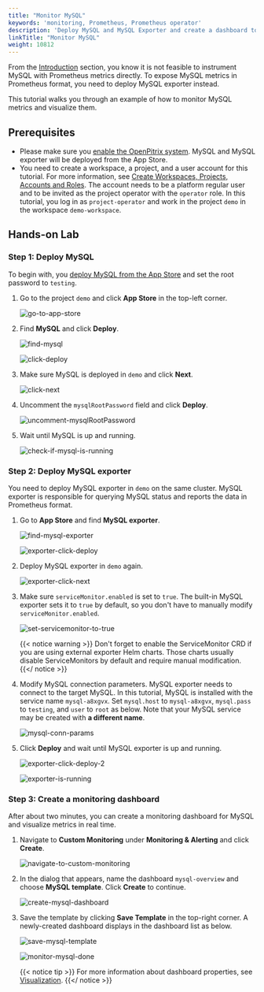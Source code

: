 ```yaml
---
title: "Monitor MySQL"
keywords: 'monitoring, Prometheus, Prometheus operator'
description: 'Deploy MySQL and MySQL Exporter and create a dashboard to monitor the app.'
linkTitle: "Monitor MySQL"
weight: 10812
---
```

From the [Introduction](../../introduction#indirect-exposing) section, you know it is not feasible to instrument MySQL with Prometheus metrics directly. To expose MySQL metrics in Prometheus format, you need to deploy MySQL exporter instead.

This tutorial walks you through an example of how to monitor MySQL metrics and visualize them.

## Prerequisites

- Please make sure you [enable the OpenPitrix system](https://kubesphere.io/docs/pluggable-components/app-store/). MySQL and MySQL exporter will be deployed from the App Store.
- You need to create a workspace, a project, and a user account for this tutorial. For more information, see [Create Workspaces, Projects, Accounts and Roles](../../../../quick-start/create-workspace-and-project/). The account needs to be a platform regular user and to be invited as the project operator with the `operator` role. In this tutorial, you log in as `project-operator` and work in the project `demo` in the workspace `demo-workspace`.

## Hands-on Lab

### Step 1: Deploy MySQL

To begin with, you [deploy MySQL from the App Store](../../../../application-store/built-in-apps/mysql-app/) and set the root password to `testing`.

1. Go to the project `demo` and click **App Store** in the top-left corner.

    ![go-to-app-store](/images/docs/project-user-guide/custom-application-monitoring/go-to-app-store.jpg)

2. Find **MySQL** and click **Deploy**.

    ![find-mysql](/images/docs/project-user-guide/custom-application-monitoring/find-mysql.jpg)

    ![click-deploy](/images/docs/project-user-guide/custom-application-monitoring/click-deploy.jpg)

3. Make sure MySQL is deployed in `demo` and click **Next**.

    ![click-next](/images/docs/project-user-guide/custom-application-monitoring/click-next.jpg)

4. Uncomment the `mysqlRootPassword` field and click **Deploy**.

    ![uncomment-mysqlRootPassword](/images/docs/project-user-guide/custom-application-monitoring/uncomment-mysqlRootPassword.jpg)

5. Wait until MySQL is up and running.

    ![check-if-mysql-is-running](/images/docs/project-user-guide/custom-application-monitoring/check-if-mysql-is-running.jpg)

### Step 2: Deploy MySQL exporter

You need to deploy MySQL exporter in `demo` on the same cluster. MySQL exporter is responsible for querying MySQL status and reports the data in Prometheus format.

1. Go to **App Store** and find **MySQL exporter**.

    ![find-mysql-exporter](/images/docs/project-user-guide/custom-application-monitoring/find-mysql-exporter.jpg) 

    ![exporter-click-deploy](/images/docs/project-user-guide/custom-application-monitoring/exporter-click-deploy.jpg)

2. Deploy MySQL exporter in `demo` again.

    ![exporter-click-next](/images/docs/project-user-guide/custom-application-monitoring/exporter-click-next.jpg)

3. Make sure `serviceMonitor.enabled` is set to `true`. The built-in MySQL exporter sets it to `true` by default, so you don't have to manually modify `serviceMonitor.enabled`.

    ![set-servicemonitor-to-true](/images/docs/project-user-guide/custom-application-monitoring/set-servicemonitor-to-true.jpg)

    {{< notice warning >}}
Don't forget to enable the ServiceMonitor CRD if you are using external exporter Helm charts. Those charts usually disable ServiceMonitors by default and require manual modification.
    {{</ notice >}}

4. Modify MySQL connection parameters. MySQL exporter needs to connect to the target MySQL. In this tutorial, MySQL is installed with the service name `mysql-a8xgvx`. Set `mysql.host` to `mysql-a8xgvx`, `mysql.pass` to `testing`, and `user` to `root` as below. Note that your MySQL service may be created with **a different name**.

    ![mysql-conn-params](/images/docs/project-user-guide/custom-application-monitoring/mysql-conn-params.jpg)

5. Click **Deploy** and wait until MySQL exporter is up and running.

    ![exporter-click-deploy-2](/images/docs/project-user-guide/custom-application-monitoring/exporter-click-deploy-2.jpg)

    ![exporter-is-running](/images/docs/project-user-guide/custom-application-monitoring/exporter-is-running.jpg)

### Step 3: Create a monitoring dashboard

After about two minutes, you can create a monitoring dashboard for MySQL and visualize metrics in real time.

1. Navigate to **Custom Monitoring** under **Monitoring  & Alerting** and click **Create**.

    ![navigate-to-custom-monitoring](/images/docs/project-user-guide/custom-application-monitoring/navigate-to-custom-monitoring.jpg)

2. In the dialog that appears, name the dashboard `mysql-overview` and choose **MySQL template**. Click **Create** to continue.

    ![create-mysql-dashboard](/images/docs/project-user-guide/custom-application-monitoring/create-mysql-dashboard.jpg)

3. Save the template by clicking **Save Template** in the top-right corner. A newly-created dashboard displays in the dashboard list as below.

    ![save-mysql-template](/images/docs/project-user-guide/custom-application-monitoring/save-mysql-template.jpg)

    ![monitor-mysql-done](/images/docs/project-user-guide/custom-application-monitoring/monitor-mysql-done.jpg)

    {{< notice tip >}}
For more information about dashboard properties, see [Visualization](../../../../project-user-guide/custom-application-monitoring/visualization/overview/).
    {{</ notice >}}